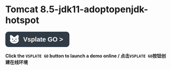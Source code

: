 # Tomcat 8.5-jdk11-adoptopenjdk-hotspot

<a href="https://www.vsplate.com/?docker-compose=https://github.com/vsplate/dcenvs/tomcat/8.5-jdk11-adoptopenjdk-hotspot"><img alt="VSPLATE GO" src="https://raw.githubusercontent.com/vsplate/images/master/vsgo_btn.png" width="200px"></a>

**Click the `VSPLATE GO` button to launch a demo online / 点击`VSPLATE GO`按钮创建在线环境**